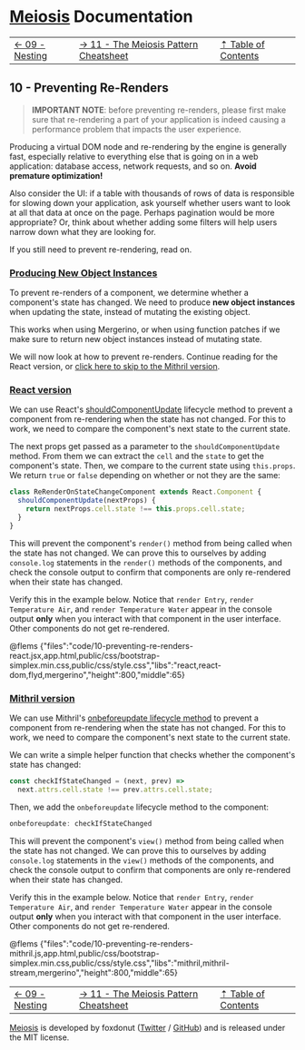 # [Meiosis](https://meiosis.js.org) Documentation

| | | |
| ---- | ---- | ---- |
| [&larr; 09 - Nesting](09-nesting.html) | [&rarr; 11 - The Meiosis Pattern Cheatsheet](11-the-meiosis-pattern.html) | [&#8673; Table of Contents](toc.html) |

## 10 - Preventing Re-Renders

> **IMPORTANT NOTE**: before preventing re-renders, please first make sure that re-rendering a part
of your application is indeed causing a performance problem that impacts the user experience.

Producing a virtual DOM node and re-rendering by the engine is generally fast, especially relative
to everything else that is going on in a web application: database access, network requests, and so
on. **Avoid premature optimization!**

Also consider the UI: if a table with thousands of rows of data is responsible for slowing down your
application, ask yourself whether users want to look at all that data at once on the page. Perhaps
pagination would be more appropriate? Or, think about whether adding some filters will help users
narrow down what they are looking for.

If you still need to prevent re-rendering, read on.

<a name="producing_new_object_instances"></a>
### [Producing New Object Instances](#producing_new_object_instances)

To prevent re-renders of a component, we determine whether a component's state has changed. We need
to produce **new object instances** when updating the state, instead of mutating the existing
object.

This works when using Mergerino, or when using function patches if we make sure to return new object
instances instead of mutating state.

We will now look at how to prevent re-renders. Continue reading for the React version, or
[click here to skip to the Mithril version](#mithril_prevent_re_render).

<a name="react_version"></a>
### [React version](#react_version)

We can use React's
[shouldComponentUpdate](https://reactjs.org/docs/react-component.html#shouldcomponentupdate)
lifecycle method to prevent a component from re-rendering when the state has not changed. For
this to work, we need to compare the component's next state to the current state.

The next props get passed as a parameter to the `shouldComponentUpdate` method. From them we can
extract the `cell` and the `state` to get the component's state. Then, we compare to the current
state using `this.props`. We return `true` or `false` depending on whether or not they are the same:

```js
class ReRenderOnStateChangeComponent extends React.Component {
  shouldComponentUpdate(nextProps) {
    return nextProps.cell.state !== this.props.cell.state;
  }
}
```

This will prevent the component's `render()` method from being called when the state has not
changed. We can prove this to ourselves by adding `console.log` statements in the `render()` methods
of the components, and check the console output to confirm that components are only re-rendered when
their state has changed.

Verify this in the example below. Notice that `render Entry`, `render Temperature Air`, and `render
Temperature Water` appear in the console output **only** when you interact with that component in
the user interface. Other components do not get re-rendered.

@flems {"files":"code/10-preventing-re-renders-react.jsx,app.html,public/css/bootstrap-simplex.min.css,public/css/style.css","libs":"react,react-dom,flyd,mergerino","height":800,"middle":65}

<a name="mithril_prevent_re_render"></a>
### [Mithril version](#mithril_prevent_re_render)

We can use Mithril's
[onbeforeupdate lifecycle method](https://mithril.js.org/lifecycle-methods.html#onbeforeupdate)
to prevent a component from re-rendering when the state has not changed. For this to work, we
need to compare the component's next state to the current state.

We can write a simple helper function that checks whether the component's state has changed:

```js
const checkIfStateChanged = (next, prev) =>
  next.attrs.cell.state !== prev.attrs.cell.state;
```

Then, we add the `onbeforeupdate` lifecycle method to the component:

```js
onbeforeupdate: checkIfStateChanged
```

This will prevent the component's `view()` method from being called when the state has not changed.
We can prove this to ourselves by adding `console.log` statements in the `view()` methods of the
components, and check the console output to confirm that components are only re-rendered when their
state has changed.

Verify this in the example below. Notice that `render Entry`, `render Temperature Air`, and `render
Temperature Water` appear in the console output **only** when you interact with that component in
the user interface. Other components do not get re-rendered.

@flems {"files":"code/10-preventing-re-renders-mithril.js,app.html,public/css/bootstrap-simplex.min.css,public/css/style.css","libs":"mithril,mithril-stream,mergerino","height":800,"middle":65}

| | | |
| ---- | ---- | ---- |
| [&larr; 09 - Nesting](09-nesting.html) | [&rarr; 11 - The Meiosis Pattern Cheatsheet](11-the-meiosis-pattern.html) | [&#8673; Table of Contents](toc.html) |

[Meiosis](https://meiosis.js.org) is developed by foxdonut ([Twitter](http://twitter.com/foxdonut00) /
[GitHub](https://github.com/foxdonut)) and is released under the MIT license.
